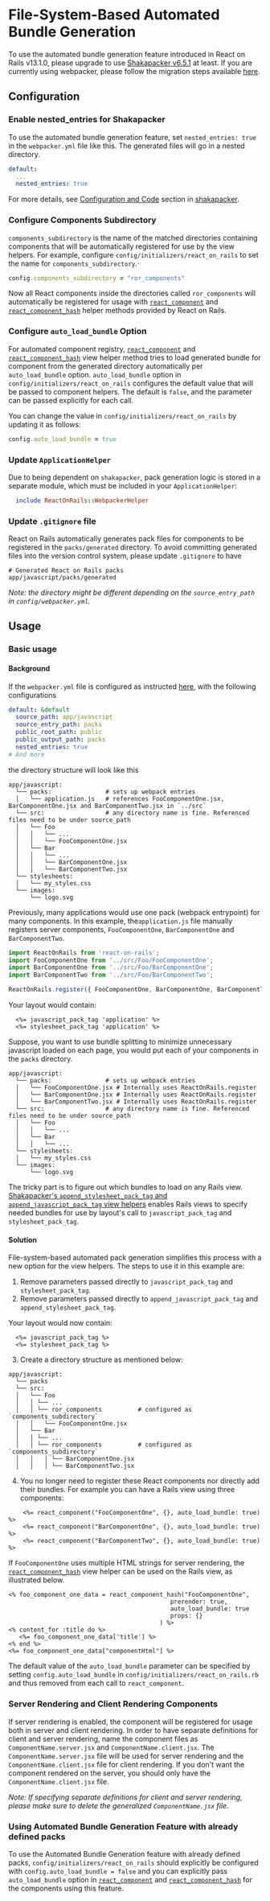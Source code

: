 # File-System-Based Automated Bundle Generation

To use the automated bundle generation feature introduced in React on Rails v13.1.0, please upgrade to use [Shakapacker v6.5.1](https://github.com/shakacode/shakapacker/tree/v6.5.1) at least. If you are currently using webpacker, please follow the migration steps available [here](https://github.com/shakacode/shakapacker/blob/master/docs/v6_upgrade.md).

## Configuration

### Enable nested_entries for Shakapacker
To use the automated bundle generation feature, set `nested_entries: true` in the `webpacker.yml` file like this.
The generated files will go in a nested directory.

```yml
default:
  ...
  nested_entries: true
```

For more details, see [Configuration and Code](https://github.com/shakacode/shakapacker#configuration-and-code) section in [shakapacker](https://github.com/shakacode/shakapacker/).

### Configure Components Subdirectory
`components_subdirectory`  is the name of the matched directories containing components that will be automatically registered for use by the view helpers.
For example, configure `config/initializers/react_on_rails` to set the name for `components_subdirectory`.·

```rb
config.components_subdirectory = "ror_components"
```

Now all React components inside the directories called `ror_components` will automatically be registered for usage with [`react_component`](https://www.shakacode.com/react-on-rails/docs/api/view-helpers-api/#react_component) and [`react_component_hash`](https://www.shakacode.com/react-on-rails/docs/api/view-helpers-api/#react_component_hash) helper methods provided by React on Rails.

### Configure `auto_load_bundle` Option

For automated component registry, [`react_component`](https://www.shakacode.com/react-on-rails/docs/api/view-helpers-api/#react_component) and [`react_component_hash`](https://www.shakacode.com/react-on-rails/docs/api/view-helpers-api/#react_component_hash) view helper method tries to load generated bundle for component from the generated directory automatically per `auto_load_bundle` option. `auto_load_bundle` option in `config/initializers/react_on_rails` configures the default value that will be passed to component helpers. The default is `false`, and the parameter can be passed explicitly for each call.

You can change the value in `config/initializers/react_on_rails` by updating it as follows:

```rb
config.auto_load_bundle = true
```

### Update `ApplicationHelper`
Due to being dependent on `shakapacker`, pack generation logic is stored in a separate module, which must be included in your `ApplicationHelper`:

```rb
  include ReactOnRails::WebpackerHelper
```

### Update `.gitignore` file
React on Rails automatically generates pack files for components to be registered in the `packs/generated` directory. To avoid committing generated files into the version control system, please update `.gitignore` to have

```gitignore
# Generated React on Rails packs
app/javascript/packs/generated
```

*Note: the directory might be different depending on the `source_entry_path` in `config/webpacker.yml`.*

## Usage

### Basic usage

#### Background
If the `webpacker.yml` file is configured as instructed [here](https://github.com/shakacode/shakapacker#configuration-and-code), with the following configurations

```yml
default: &default
  source_path: app/javascript
  source_entry_path: packs
  public_root_path: public
  public_output_path: packs
  nested_entries: true
# And more
```

the directory structure will look like this
```
app/javascript:
  └── packs:               # sets up webpack entries
  │   └── application.js   # references FooComponentOne.jsx, BarComponentOne.jsx and BarComponentTwo.jsx in `../src`
  └── src:                 # any directory name is fine. Referenced files need to be under source_path
  │   └── Foo
  │   │   └── ...
  │   │   └── FooComponentOne.jsx
  │   └── Bar
  │   │   └── ...
  │   │   └── BarComponentOne.jsx
  │   │   └── BarComponentTwo.jsx
  └── stylesheets:
  │   └── my_styles.css
  └── images:
      └── logo.svg
```

Previously, many applications would use one pack (webpack entrypoint) for many components. In this example, the`application.js` file manually registers server components, `FooComponentOne`, `BarComponentOne` and `BarComponentTwo`.

```jsx
import ReactOnRails from 'react-on-rails';
import FooComponentOne from '../src/Foo/FooComponentOne';
import BarComponentOne from '../src/Foo/BarComponentOne';
import BarComponentTwo from '../src/Foo/BarComponentTwo';

ReactOnRails.register({ FooComponentOne, BarComponentOne, BarComponentTwo });
```

Your layout would contain:

```erb
  <%= javascript_pack_tag 'application' %>
  <%= stylesheet_pack_tag 'application' %>
```


Suppose, you want to use bundle splitting to minimize unnecessary javascript loaded on each page, you would put each of your components in the `packs` directory.
```
app/javascript:
  └── packs:               # sets up webpack entries
  │   └── FooComponentOne.jsx # Internally uses ReactOnRails.register
  │   └── BarComponentOne.jsx # Internally uses ReactOnRails.register
  │   └── BarComponentTwo.jsx # Internally uses ReactOnRails.register
  └── src:                 # any directory name is fine. Referenced files need to be under source_path
  │   └── Foo
  │   │   └── ...
  │   └── Bar
  │   │   └── ...
  └── stylesheets:
  │   └── my_styles.css
  └── images:
      └── logo.svg
```

The tricky part is to figure out which bundles to load on any Rails view. [Shakapacker's `append_stylesheet_pack_tag` and `append_javascript_pack_tag` view helpers](https://github.com/shakacode/shakapacker#view-helper-append_javascript_pack_tag-and-append_stylesheet_pack_tag) enables Rails views to specify needed bundles for use by layout's call to `javascript_pack_tag` and `stylesheet_pack_tag`.

#### Solution

File-system-based automated pack generation simplifies this process with a new option for the view helpers. The steps to use it in this example are:

1. Remove parameters passed directly to `javascript_pack_tag` and `stylesheet_pack_tag`.
2. Remove parameters passed directly to `append_javascript_pack_tag` and `append_stylesheet_pack_tag`.

Your layout would now contain:

```erb
  <%= javascript_pack_tag %>
  <%= stylesheet_pack_tag %>
```

3. Create a directory structure as mentioned below:

```
app/javascript:
  └── packs
  └── src:
  │   └── Foo
  │   │ └── ...
  │   │ └── ror_components          # configured as `components_subdirectory`
  │   │   └── FooComponentOne.jsx
  │   └── Bar
  │   │ └── ...
  │   │ └── ror_components          # configured as `components_subdirectory`
  │   │   │ └── BarComponentOne.jsx
  │   │   │ └── BarComponentTwo.jsx
```

4. You no longer need to register these React components nor directly add their bundles. For example you can have a Rails view using three components:

```erb
    <%= react_component("FooComponentOne", {}, auto_load_bundle: true) %>
    <%= react_component("BarComponentOne", {}, auto_load_bundle: true) %>
    <%= react_component("BarComponentTwo", {}, auto_load_bundle: true) %>
```

If `FooComponentOne` uses multiple HTML strings for server rendering, the [`react_component_hash`](https://www.shakacode.com/react-on-rails/docs/api/view-helpers-api/#react_component_hash) view helper can be used on the Rails view, as illustrated below.

```erb
<% foo_component_one_data = react_component_hash("FooComponentOne",
                                             prerender: true,
                                             auto_load_bundle: true
                                             props: {}
                                          ) %>
<% content_for :title do %>
   <%= foo_component_one_data['title'] %>
<% end %>
<%= foo_component_one_data["componentHtml"] %>
```

The default value of the `auto_load_bundle` parameter can be specified by setting `config.auto_load_bundle` in `config/initializers/react_on_rails.rb` and thus removed from each call to `react_component`.

### Server Rendering and Client Rendering Components

If server rendering is enabled, the component will be registered for usage both in server and client rendering. In order to have separate definitions for client and server rendering, name the component files as `ComponentName.server.jsx` and `ComponentName.client.jsx`. The `ComponentName.server.jsx` file will be used for server rendering and the `ComponentName.client.jsx` file for client rendering. If you don't want the component rendered on the server, you should only have the `ComponentName.client.jsx` file.

*Note: If specifying separate definitions for client and server rendering, please make sure to delete the generalized `ComponentName.jsx` file.*

### Using Automated Bundle Generation Feature with already defined packs

To use the Automated Bundle Generation feature with already defined packs, `config/initializers/react_on_rails` should explicitly be configured with `config.auto_load_bundle = false` and you can explicitly pass `auto_load_bundle` option in [`react_component`](https://www.shakacode.com/react-on-rails/docs/api/view-helpers-api/#react_component) and  [`react_component_hash`](https://www.shakacode.com/react-on-rails/docs/api/view-helpers-api/#react_component_hash) for the components using this feature.


